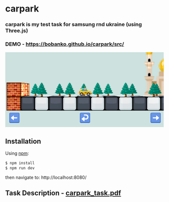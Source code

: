 # carpark
### carpark is my test task for samsung rnd ukraine (using Three.js)


### DEMO - https://bobanko.github.io/carpark/src/

![Screenshot](https://github.com/bobanko/carpark/blob/master/screenshot.PNG)


## Installation

Using [npm](https://www.npmjs.com/):

    $ npm install
    $ npm run dev
    
then navigate to: http://localhost:8080/



## Task Description - [carpark_task.pdf](https://github.com/bobanko/carPark/blob/master/carpark_task.pdf)
